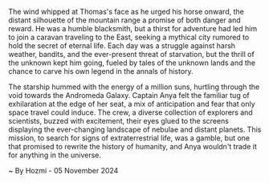 
The wind whipped at Thomas's face as he urged his horse onward, the distant silhouette of the mountain range a promise of both danger and reward. He was a humble blacksmith, but a thirst for adventure had led him to join a caravan traveling to the East, seeking a mythical city rumored to hold the secret of eternal life. Each day was a struggle against harsh weather, bandits, and the ever-present threat of starvation, but the thrill of the unknown kept him going, fueled by tales of the unknown lands and the chance to carve his own legend in the annals of history.

The starship hummed with the energy of a million suns, hurtling through the void towards the Andromeda Galaxy. Captain Anya felt the familiar tug of exhilaration at the edge of her seat, a mix of anticipation and fear that only space travel could induce. The crew, a diverse collection of explorers and scientists, buzzed with excitement, their eyes glued to the screens displaying the ever-changing landscape of nebulae and distant planets. This mission, to search for signs of extraterrestrial life, was a gamble, but one that promised to rewrite the history of humanity, and Anya wouldn't trade it for anything in the universe. 

~ By Hozmi - 05 November 2024

